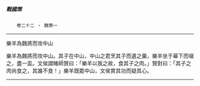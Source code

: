 

##### 戰國策
　　`卷二十二 ‧ 魏策一`

* * *

樂羊為魏將而攻中山

樂羊為魏將而攻中山。其子在中山，中山之君烹其子而遺之羹，樂羊坐于幕下而啜之，盡一盃。文侯謂睹師贊曰：「樂羊以我之故，食其子之肉。」贊對曰：「其子之肉尚食之，其誰不食！」樂羊既罷中山，文侯賞其功而疑其心。

* * *

